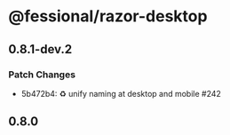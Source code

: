# @fessional/razor-desktop

## 0.8.1-dev.2

### Patch Changes

- 5b472b4: ♻️ unify naming at desktop and mobile #242

## 0.8.0
